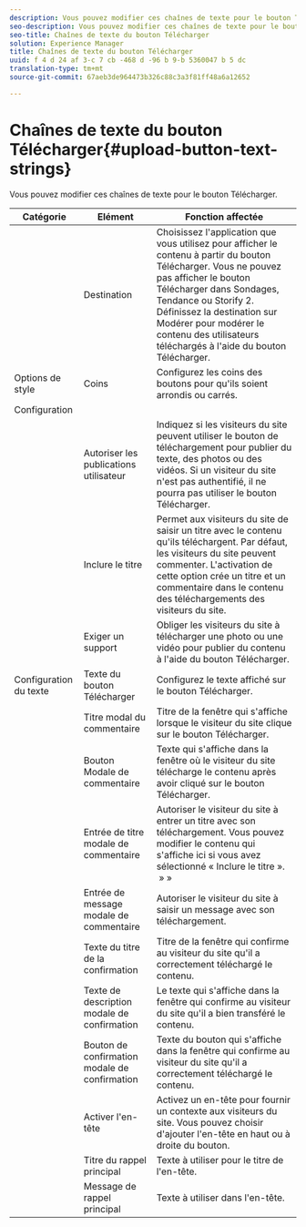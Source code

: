 ```yaml
---
description: Vous pouvez modifier ces chaînes de texte pour le bouton Télécharger.
seo-description: Vous pouvez modifier ces chaînes de texte pour le bouton Télécharger.
seo-title: Chaînes de texte du bouton Télécharger
solution: Experience Manager
title: Chaînes de texte du bouton Télécharger
uuid: f 4 d 24 af 3-c 7 cb -468 d -96 b 9-b 5360047 b 5 dc
translation-type: tm+mt
source-git-commit: 67aeb3de964473b326c88c3a3f81ff48a6a12652

---
```



# Chaînes de texte du bouton Télécharger{#upload-button-text-strings}

Vous pouvez modifier ces chaînes de texte pour le bouton Télécharger.



| Catégorie | Elément | Fonction affectée |
|---|---|---|
|  | Destination | Choisissez l&#39;application que vous utilisez pour afficher le contenu à partir du bouton Télécharger. Vous ne pouvez pas afficher le bouton Télécharger dans Sondages, Tendance ou Storify 2. Définissez la destination sur Modérer pour modérer le contenu des utilisateurs téléchargés à l&#39;aide du bouton Télécharger. |
| Options de style | Coins | Configurez les coins des boutons pour qu&#39;ils soient arrondis ou carrés. |
| Configuration |  |  |
|  | Autoriser les publications utilisateur | Indiquez si les visiteurs du site peuvent utiliser le bouton de téléchargement pour publier du texte, des photos ou des vidéos. Si un visiteur du site n&#39;est pas authentifié, il ne pourra pas utiliser le bouton Télécharger. |
|  | Inclure le titre | Permet aux visiteurs du site de saisir un titre avec le contenu qu&#39;ils téléchargent. Par défaut, les visiteurs du site peuvent commenter. L&#39;activation de cette option crée un titre et un commentaire dans le contenu des téléchargements des visiteurs du site. |
|  | Exiger un support | Obliger les visiteurs du site à télécharger une photo ou une vidéo pour publier du contenu à l&#39;aide du bouton Télécharger. |
| Configuration du texte | Texte du bouton Télécharger | Configurez le texte affiché sur le bouton Télécharger. |
|  | Titre modal du commentaire | Titre de la fenêtre qui s&#39;affiche lorsque le visiteur du site clique sur le bouton Télécharger. |
|  | Bouton Modale de commentaire | Texte qui s&#39;affiche dans la fenêtre où le visiteur du site télécharge le contenu après avoir cliqué sur le bouton Télécharger. |
|  | Entrée de titre modale de commentaire | Autoriser le visiteur du site à entrer un titre avec son téléchargement. Vous pouvez modifier le contenu qui s&#39;affiche ici si vous avez sélectionné « Inclure le titre ».  » » |
|  | Entrée de message modale de commentaire | Autoriser le visiteur du site à saisir un message avec son téléchargement. |
|  | Texte du titre de la confirmation | Titre de la fenêtre qui confirme au visiteur du site qu&#39;il a correctement téléchargé le contenu. |
|  | Texte de description modale de confirmation | Le texte qui s&#39;affiche dans la fenêtre qui confirme au visiteur du site qu&#39;il a bien transféré le contenu. |
|  | Bouton de confirmation modale de confirmation | Texte du bouton qui s&#39;affiche dans la fenêtre qui confirme au visiteur du site qu&#39;il a correctement téléchargé le contenu. |
|  | Activer l&#39;en-tête | Activez un en-tête pour fournir un contexte aux visiteurs du site. Vous pouvez choisir d&#39;ajouter l&#39;en-tête en haut ou à droite du bouton. |
|  | Titre du rappel principal | Texte à utiliser pour le titre de l&#39;en-tête. |
|  | Message de rappel principal | Texte à utiliser dans l&#39;en-tête. |

